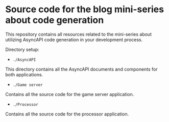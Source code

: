 # Source code for the blog mini-series about code generation

This repository contains all resources related to the mini-series about utilizing AsyncAPI code generation in your development process.

Directory setup:
- `./AsyncAPI`

This directory contains all the AsyncAPI documents and components for both applications.
- `./Game server`

Contains all the source code for the game server application.
- `./Processor`

Contains all the source code for the processor application.